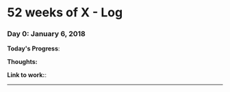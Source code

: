 # 52 weeks of X - Log


### Day 0: January 6, 2018

**Today's Progress**: 

**Thoughts:**

**Link to work:**:


---
